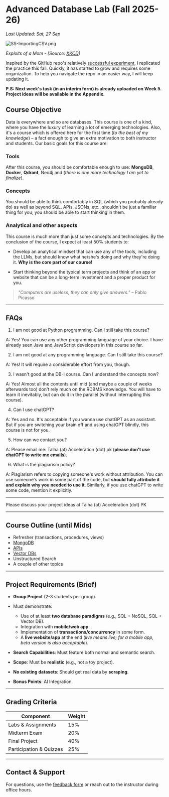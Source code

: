 # Advanced Database Lab (Fall 2025-26)

_Last Updated: Sat, 27 Sep_


![SS-ImportingCSV.png](https://www.explainxkcd.com/wiki/images/5/5f/exploits_of_a_mom.png "Exploits of a Mom - XKCD")

*Exploits of a Mom - [Source: [XKCD](https://bobby-tables.com/)]*

Inspired by the GitHub repo's relatively [successful experiment](https://github.com/EngineerKhan/Python-ML), I replicated the practice this fall. Quickly, it has started to grow and requires some organization. To help you navigate the repo in an easier way, I will keep updating it.

**P.S: Next week's task (in an interim form) is already uploaded on Week 5. Project ideas will be available in the Appendix.** 

## Course Objective

Data is everywhere and so are databases. This course is one of a kind, where you have the luxury of learning a lot of emerging technologies. Also, it's a course which is offered here for the first time (_to the best of my knowledge_) – a fact enough to give an extra motivation to both instructor and students. Our basic goals for this course are:

### Tools

After this course, you should be comfortable enough to use: **MongoDB**, **Docker**, **Qdrant**, Neo4j and (_there is one more technology I am yet to finalize_).

### Concepts

You should be able to think comfortably in SQL (which you probably already do) as well as beyond SQL. APIs, JSONs, etc., shouldn't be just a familiar thing for you; you should be able to start thinking in them.

### Analytical and other aspects

This course is much more than just some concepts and technologies. By the conclusion of the course, I expect at least 50% students to:

- Develop an analytical mindset that can use any of the tools, including the LLMs, but should know what he/she's doing and why they're doing it. **Why is the core part of our course!**
  
- Start thinking beyond the typical term projects and think of an app or website that can be a long-term investment and a proper product for you.

> _"Computers are useless, they can only give answers."_ – Pablo Picasso

---

## FAQs

1. I am not good at Python programming. Can I still take this course?

A: Yes! You can use any other programming language of your choice. I have already seen Java and JavaScript developers in this course so far.

2. I am not good at any programming language. Can I still take this course?

A: Yes! It will require a considerable effort from you, though.

3. I wasn't good at the DB-I course. Can I understand the concepts now?

A: Yes! Almost all the contents until mid (and maybe a couple of weeks afterwards too) don't rely much on the RDBMS knowledge. You will have to learn it inevitably, but can do it in the parallel (without interrupting this course).

4. Can I use chatGPT?

A: Yes and no. It's acceptable if you wanna use chatGPT as an assistant. But if you are switching your brain off and using chatGPT blindly, this course is not for you.

5. How can we contact you?

A: Please email me: Talha (at) Acceleration (dot) pk (**please don't use chatGPT to write me emails**).

6. What is the plagiarism policy?

A: Plagiarism refers to copying someone's work without attribution. You can use someone's work in some part of the code, but **should fully attribute it and explain why you needed to use it**. Similarly, if you use chatGPT to write some code, mention it explicitly.



---

Please discuss your project ideas at Talha (at) Acceleration (dot) PK

---

## Course Outline (until Mids)

- Refresher (transactions, procedures, views)
- [MongoDB](https://github.com/EngineerKhan/AdvDBClass/tree/main/Week2)
- [APIs](https://github.com/EngineerKhan/AdvDBClass/tree/main/Week3)
- [Vector DBs](https://github.com/EngineerKhan/AdvDBClass/tree/main/Week4)
- Unstructured Search
- A couple of other topics



---

## Project Requirements (Brief)

- **Group Project** (2-3 students per group).
- Must demonstrate:
  - Use of at least **two database paradigms** (e.g., SQL + NoSQL, SQL + Vector DB).
  - Integration with **mobile/web app**.
  - Implementation of **transactions/concurrency** in some form.
  - A **live website/app** at the end (_live means live; for a mobile app, beta version is also acceptable_).

- **Search Capabilities**: Must feature both normal and semantic search.
- **Scope**: Must be **realistic** (e.g., not a toy project).
- **No existing datasets**: Should get real data by **scraping**.
- **Bonus Points**: AI Integration.


---

## Grading Criteria

| Component               | Weight |
|-------------------------|--------|
| Labs & Assignments      | 15%    |
| Midterm Exam            | 20%    |
| Final Project           | 40%    |
| Participation & Quizzes | 25%    |


---

## Contact & Support

For questions, use the [feedback form](https://forms.cloud.microsoft/r/HJcN3zYDZQ) or reach out to the instructor during office hours.
